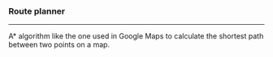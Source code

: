 ### Route planner
---
A* algorithm like the one used in Google Maps to calculate the shortest path between two points on a map.